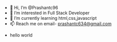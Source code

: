 - 👋 Hi, I’m @Prashantc96
- 👀 I’m interested in Full Stack Developer
- 🌱 I’m currently learning html,css,javascript
- 📫  Reach me on email- prashantc634@gmail.com

<!---
Prashantc96/Prashantc96 is a ✨ special ✨ repository because its `README.md` (this file) appears on your GitHub profile.
You can click the Preview link to take a look at your changes.
--->
-  hello world
